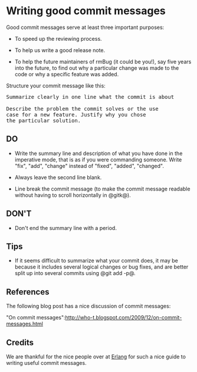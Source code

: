 # Writing good commit messages

Good commit messages serve at least three important purposes:

* To speed up the reviewing process.

* To help us write a good release note.

* To help the future maintainers of rmBug (it could be you!), say five years into the future, to find out why a particular change was made to the code or why a specific feature was added.

Structure your commit message like this:

<pre>
Summarize clearly in one line what the commit is about

Describe the problem the commit solves or the use
case for a new feature. Justify why you chose
the particular solution.
</pre>

## DO

* Write the summary line and description of what you have done in the imperative mode, that is as if you were commanding someone. Write "fix", "add", "change" instead of "fixed", "added", "changed".

* Always leave the second line blank.

* Line break the commit message (to make the commit message readable without having to scroll horizontally in @gitk@).

## DON'T

* Don't end the summary line with a period.

## Tips

* If it seems difficult to summarize what your commit does, it may be because it includes several logical changes or bug fixes, and are better split up into several commits using @git add -p@.

## References

The following blog post has a nice discussion of commit messages:

"On commit messages":http://who-t.blogspot.com/2009/12/on-commit-messages.html

## Credits

We are thankful for the nice people over at [Erlang](https://github.com/erlang/otp/wiki/Writing-good-commit-messages) for
such a nice guide to writing useful commit messages.
